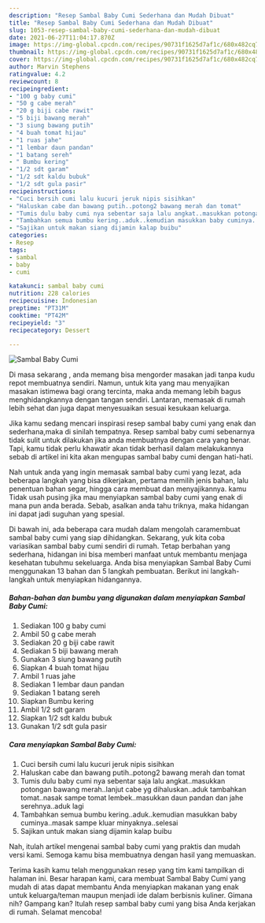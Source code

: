 ```yaml
---
description: "Resep Sambal Baby Cumi Sederhana dan Mudah Dibuat"
title: "Resep Sambal Baby Cumi Sederhana dan Mudah Dibuat"
slug: 1053-resep-sambal-baby-cumi-sederhana-dan-mudah-dibuat
date: 2021-06-27T11:04:17.870Z
image: https://img-global.cpcdn.com/recipes/90731f1625d7af1c/680x482cq70/sambal-baby-cumi-foto-resep-utama.jpg
thumbnail: https://img-global.cpcdn.com/recipes/90731f1625d7af1c/680x482cq70/sambal-baby-cumi-foto-resep-utama.jpg
cover: https://img-global.cpcdn.com/recipes/90731f1625d7af1c/680x482cq70/sambal-baby-cumi-foto-resep-utama.jpg
author: Marvin Stephens
ratingvalue: 4.2
reviewcount: 8
recipeingredient:
- "100 g baby cumi"
- "50 g cabe merah"
- "20 g biji cabe rawit"
- "5 biji bawang merah"
- "3 siung bawang putih"
- "4 buah tomat hijau"
- "1 ruas jahe"
- "1 lembar daun pandan"
- "1 batang sereh"
- " Bumbu kering"
- "1/2 sdt garam"
- "1/2 sdt kaldu bubuk"
- "1/2 sdt gula pasir"
recipeinstructions:
- "Cuci bersih cumi lalu kucuri jeruk nipis sisihkan"
- "Haluskan cabe dan bawang putih..potong2 bawang merah dan tomat"
- "Tumis dulu baby cumi nya sebentar saja lalu angkat..masukkan potongan bawang merah..lanjut cabe yg dihaluskan..aduk tambahkan tomat..nasak sampe tomat lembek..masukkan daun pandan dan jahe serehnya..aduk lagi"
- "Tambahkan semua bumbu kering..aduk..kemudian masukkan baby cuminya..masak sampe kluar minyaknya..selesai"
- "Sajikan untuk makan siang dijamin kalap buibu"
categories:
- Resep
tags:
- sambal
- baby
- cumi

katakunci: sambal baby cumi 
nutrition: 228 calories
recipecuisine: Indonesian
preptime: "PT31M"
cooktime: "PT42M"
recipeyield: "3"
recipecategory: Dessert

---
```



![Sambal Baby Cumi](https://img-global.cpcdn.com/recipes/90731f1625d7af1c/680x482cq70/sambal-baby-cumi-foto-resep-utama.jpg)

Di masa  sekarang , anda memang bisa mengorder masakan jadi tanpa kudu repot membuatnya sendiri. Namun, untuk kita yang mau menyajikan masakan istimewa bagi orang tercinta, maka anda memang lebih bagus menghidangkannya dengan tangan sendiri. Lantaran, memasak di rumah lebih sehat dan juga dapat menyesuaikan sesuai kesukaan keluarga.

Jika kamu sedang mencari inspirasi resep sambal baby cumi yang enak dan sederhana,maka di sinilah tempatnya. Resep sambal baby cumi  sebenarnya tidak sulit untuk dilakukan jika anda membuatnya dengan cara yang benar. Tapi, kamu tidak perlu khawatir akan tidak berhasil dalam melakukannya 
sebab di artikel ini kita akan mengupas sambal baby cumi dengan hati-hati.  



Nah untuk anda yang ingin memasak sambal baby cumi yang lezat, ada beberapa langkah yang bisa dikerjakan, pertama memilih jenis bahan, lalu penentuan bahan segar, hingga cara membuat dan menyajikannya. kamu Tidak usah pusing jika mau menyiapkan sambal baby cumi yang enak di mana pun anda berada. Sebab, asalkan anda  tahu triknya, maka hidangan ini dapat jadi suguhan yang spesial.

Di bawah ini, ada beberapa cara mudah dalam mengolah caramembuat sambal baby cumi yang siap dihidangkan. Sekarang, yuk kita coba variasikan sambal baby cumi sendiri di rumah. Tetap berbahan yang sederhana, hidangan ini bisa memberi manfaat untuk membantu menjaga kesehatan tubuhmu sekeluarga. Anda bisa menyiapkan Sambal Baby Cumi menggunakan 13 bahan dan 5 langkah pembuatan. Berikut ini langkah-langkah untuk menyiapkan hidangannya.

<!--inarticleads1-->

##### Bahan-bahan dan bumbu yang digunakan dalam menyiapkan Sambal Baby Cumi:

1. Sediakan 100 g baby cumi
1. Ambil 50 g cabe merah
1. Sediakan 20 g biji cabe rawit
1. Sediakan 5 biji bawang merah
1. Gunakan 3 siung bawang putih
1. Siapkan 4 buah tomat hijau
1. Ambil 1 ruas jahe
1. Sediakan 1 lembar daun pandan
1. Sediakan 1 batang sereh
1. Siapkan  Bumbu kering
1. Ambil 1/2 sdt garam
1. Siapkan 1/2 sdt kaldu bubuk
1. Gunakan 1/2 sdt gula pasir




<!--inarticleads2-->

##### Cara menyiapkan Sambal Baby Cumi:

1. Cuci bersih cumi lalu kucuri jeruk nipis sisihkan
1. Haluskan cabe dan bawang putih..potong2 bawang merah dan tomat
1. Tumis dulu baby cumi nya sebentar saja lalu angkat..masukkan potongan bawang merah..lanjut cabe yg dihaluskan..aduk tambahkan tomat..nasak sampe tomat lembek..masukkan daun pandan dan jahe serehnya..aduk lagi
1. Tambahkan semua bumbu kering..aduk..kemudian masukkan baby cuminya..masak sampe kluar minyaknya..selesai
1. Sajikan untuk makan siang dijamin kalap buibu




Nah, itulah artikel mengenai  sambal baby cumi  yang praktis dan mudah versi kami. Semoga kamu bisa membuatnya dengan hasil yang memuaskan. 

Terima kasih kamu telah menggunakan resep yang tim kami tampilkan di halaman ini. Besar harapan kami, cara membuat  Sambal Baby Cumi yang mudah di atas dapat membantu Anda menyiapkan makanan yang enak untuk keluarga/teman maupun menjadi ide dalam berbisnis kuliner. Gimana nih? Gampang kan? Itulah resep sambal baby cumi yang bisa Anda kerjakan di rumah. Selamat mencoba!

